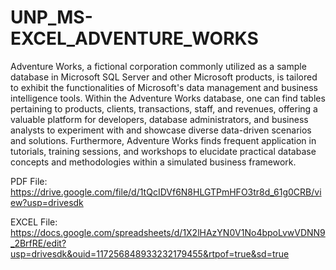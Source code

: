# UNP_MS-EXCEL_ADVENTURE_WORKS

Adventure Works, a fictional corporation commonly utilized as a sample database in Microsoft SQL Server and other Microsoft products, is tailored to exhibit the functionalities of Microsoft's data management and business intelligence tools. Within the Adventure Works database, one can find tables pertaining to products, clients, transactions, staff, and revenues, offering a valuable platform for developers, database administrators, and business analysts to experiment with and showcase diverse data-driven scenarios and solutions. Furthermore, Adventure Works finds frequent application in tutorials, training sessions, and workshops to elucidate practical database concepts and methodologies within a simulated business framework.

PDF File: https://drive.google.com/file/d/1tQcIDVf6N8HLGTPmHFO3tr8d_61g0CRB/view?usp=drivesdk

EXCEL File: https://docs.google.com/spreadsheets/d/1X2lHAzYN0V1No4bpoLvwVDNN9_2BrfRE/edit?usp=drivesdk&ouid=117256848933232179455&rtpof=true&sd=true
